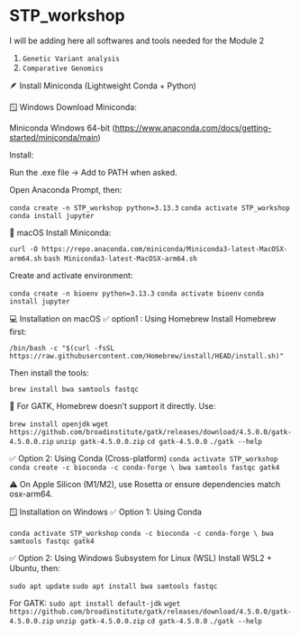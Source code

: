 # STP_workshop

I will be adding here all softwares and tools needed for the Module 2 

1. `Genetic Variant analysis`
2. `Comparative Genomics`

🪶 Install Miniconda (Lightweight Conda + Python)

🪟 Windows
Download Miniconda:

Miniconda Windows 64-bit (https://www.anaconda.com/docs/getting-started/miniconda/main)

Install:

Run the .exe file → Add to PATH when asked.

Open Anaconda Prompt, then:

`conda create -n STP_workshop python=3.13.3`
`conda activate STP_workshop`
`conda install jupyter`

🍎 macOS
Install Miniconda:

`curl -O https://repo.anaconda.com/miniconda/Miniconda3-latest-MacOSX-arm64.sh`
`bash Miniconda3-latest-MacOSX-arm64.sh`

Create and activate environment:

`conda create -n bioenv python=3.13.3`
`conda activate bioenv`
`conda install jupyter`

💻 Installation on macOS
✅ option1 : Using Homebrew 
Install Homebrew first:

`/bin/bash -c "$(curl -fsSL https://raw.githubusercontent.com/Homebrew/install/HEAD/install.sh)"`

Then install the tools:

`brew install bwa samtools fastqc`

🔧 For GATK, Homebrew doesn’t support it directly. Use:

`brew install openjdk`
`wget https://github.com/broadinstitute/gatk/releases/download/4.5.0.0/gatk-4.5.0.0.zip`
`unzip gatk-4.5.0.0.zip`
`cd gatk-4.5.0.0`
`./gatk --help`

✅ Option 2: Using Conda (Cross-platform)
`conda activate STP_workshop`
`conda create -c bioconda -c conda-forge \ bwa samtools fastqc gatk4`

⚠️ On Apple Silicon (M1/M2), use Rosetta or ensure dependencies match osx-arm64.

🪟 Installation on Windows
✅ Option 1: Using Conda 

`conda activate STP_workshop`
`conda -c bioconda -c conda-forge \ bwa samtools fastqc gatk4`

✅ Option 2: Using Windows Subsystem for Linux (WSL)
Install WSL2 + Ubuntu, then:

`sudo apt update`
`sudo apt install bwa samtools fastqc`

For GATK:
`sudo apt install default-jdk`
`wget https://github.com/broadinstitute/gatk/releases/download/4.5.0.0/gatk-4.5.0.0.zip`
`unzip gatk-4.5.0.0.zip`
`cd gatk-4.5.0.0`
`./gatk --help`
